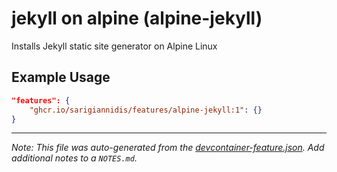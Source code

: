 
# jekyll on alpine (alpine-jekyll)

Installs Jekyll static site generator on Alpine Linux

## Example Usage

```json
"features": {
    "ghcr.io/sarigiannidis/features/alpine-jekyll:1": {}
}
```





---

_Note: This file was auto-generated from the [devcontainer-feature.json](https://github.com/sarigiannidis/features/blob/main/src/alpine-jekyll/devcontainer-feature.json).  Add additional notes to a `NOTES.md`._

